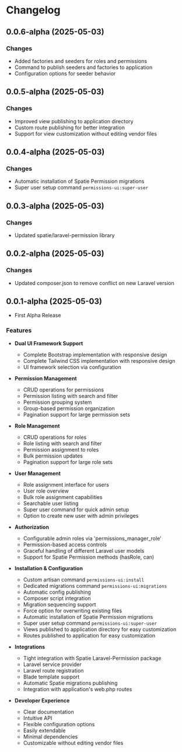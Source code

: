 # Changelog
## 0.0.6-alpha (2025-05-03)

### Changes

- Added factories and seeders for roles and permissions
- Command to publish seeders and factories to application
- Configuration options for seeder behavior

## 0.0.5-alpha (2025-05-03)

### Changes

- Improved view publishing to application directory
- Custom route publishing for better integration
- Support for view customization without editing vendor files

## 0.0.4-alpha (2025-05-03)

### Changes

- Automatic installation of Spatie Permission migrations
- Super user setup command `permissions-ui:super-user`

## 0.0.3-alpha (2025-05-03)

### Changes

- Updated spatie/laravel-permission library

## 0.0.2-alpha (2025-05-03)

### Changes

- Updated composer.json to remove conflict on new Laravel version

## 0.0.1-alpha (2025-05-03)

- First Alpha Release

### Features

- **Dual UI Framework Support**

  - Complete Bootstrap implementation with responsive design
  - Complete Tailwind CSS implementation with responsive design
  - UI framework selection via configuration

- **Permission Management**

  - CRUD operations for permissions
  - Permission listing with search and filter
  - Permission grouping system
  - Group-based permission organization
  - Pagination support for large permission sets

- **Role Management**

  - CRUD operations for roles
  - Role listing with search and filter
  - Permission assignment to roles
  - Bulk permission updates
  - Pagination support for large role sets

- **User Management**

  - Role assignment interface for users
  - User role overview
  - Bulk role assignment capabilities
  - Searchable user listing
  - Super user command for quick admin setup
  - Option to create new user with admin privileges

- **Authorization**

  - Configurable admin roles via 'permissions_manager_role'
  - Permission-based access controls
  - Graceful handling of different Laravel user models
  - Support for Spatie Permission methods (hasRole, can)

- **Installation & Configuration**

  - Custom artisan command `permissions-ui:install`
  - Dedicated migrations command `permissions-ui:migrations`
  - Automatic config publishing
  - Composer script integration
  - Migration sequencing support
  - Force option for overwriting existing files
  - Automatic installation of Spatie Permission migrations
  - Super user setup command `permissions-ui:super-user`
  - Views published to application directory for easy customization
  - Routes published to application for easy customization

- **Integrations**

  - Tight integration with Spatie Laravel-Permission package
  - Laravel service provider
  - Laravel route registration
  - Blade template support
  - Automatic Spatie migrations publishing
  - Integration with application's web.php routes

- **Developer Experience**
  - Clear documentation
  - Intuitive API
  - Flexible configuration options
  - Easily extendable
  - Minimal dependencies
  - Customizable without editing vendor files
